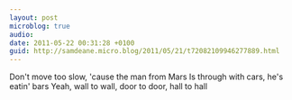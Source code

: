 ```yaml
---
layout: post
microblog: true
audio: 
date: 2011-05-22 00:31:28 +0100
guid: http://samdeane.micro.blog/2011/05/21/t72082109946277889.html
---
```

Don't move too slow, 'cause the man from Mars
Is through with cars, he's eatin' bars
Yeah, wall to wall, door to door, hall to hall
